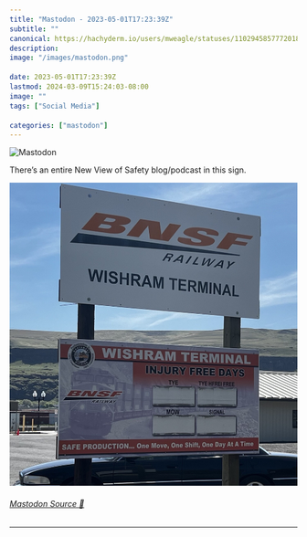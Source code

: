 ```yaml
---
title: "Mastodon - 2023-05-01T17:23:39Z"
subtitle: ""
canonical: https://hachyderm.io/users/mweagle/statuses/110294585777201836
description:
image: "/images/mastodon.png"

date: 2023-05-01T17:23:39Z
lastmod: 2024-03-09T15:24:03-08:00
image: ""
tags: ["Social Media"]

categories: ["mastodon"]
---
```

![Mastodon](/images/mastodon.png)

<p>There’s an entire New View of Safety blog/podcast in this sign.</p>

![A Burlington Northern Santa Fe railway station safety sign with four "days since incident" categories, each one of which is blank.](14b2bfba23f9ba6b.jpg)

###### [Mastodon Source 🐘](https://hachyderm.io/@mweagle/110294585777201836)

___
